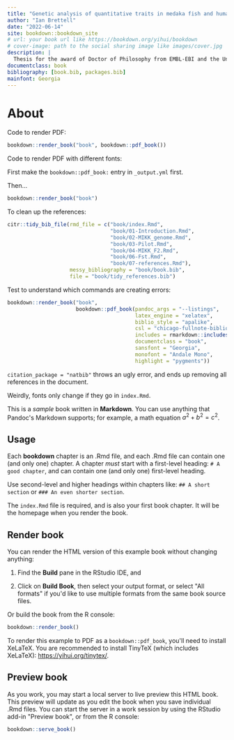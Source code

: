 ```yaml
---
title: "Genetic analysis of quantitative traits in medaka fish and humans"
author: "Ian Brettell"
date: "2022-06-14"
site: bookdown::bookdown_site
# url: your book url like https://bookdown.org/yihui/bookdown
# cover-image: path to the social sharing image like images/cover.jpg
description: |
  Thesis for the award of Doctor of Philosophy from EMBL-EBI and the University of Cambridge.
documentclass: book
bibliography: [book.bib, packages.bib]
mainfont: Georgia
---
```


# About

Code to render PDF:


```r
bookdown::render_book("book", bookdown::pdf_book())
```

Code to render PDF with different fonts:

First make the `bookdown::pdf_book:` entry in `_output.yml` first.

Then...


```r
bookdown::render_book("book")
```

To clean up the references:


```r
citr::tidy_bib_file(rmd_file = c("book/index.Rmd",
                                 "book/01-Introduction.Rmd",
                                 "book/02-MIKK_genome.Rmd",
                                 "book/03-Pilot.Rmd",
                                 "book/04-MIKK_F2.Rmd",
                                 "book/06-Fst.Rmd",
                                 "book/07-references.Rmd"),
                    messy_bibliography = "book/book.bib",
                    file = "book/tidy_references.bib")
```

Test to understand which commands are creating errors:



```r
bookdown::render_book("book",
                      bookdown::pdf_book(pandoc_args = "--listings",
                                         latex_engine = "xelatex",
                                         biblio_style = "apalike",
                                         csl = "chicago-fullnote-bibliography.csl",
                                         includes = rmarkdown::includes(in_header = "preamble.tex"),
                                         documentclass = "book",
                                         sansfont = "Georgia",
                                         monofont = "Andale Mono",
                                         highlight = "pygments"))

```

`citation_package = "natbib"` throws an ugly error, and ends up removing all references in the document.

Weirdly, fonts only change if they go in `index.Rmd`.

This is a *sample* book written in **Markdown**. You can use anything that Pandoc's Markdown supports; for example, a math equation $a^2 + b^2 = c^2$.

## Usage

Each **bookdown** chapter is an .Rmd file, and each .Rmd file can contain one (and only one) chapter. A chapter *must* start with a first-level heading: `# A good chapter`, and can contain one (and only one) first-level heading.

Use second-level and higher headings within chapters like: `## A short section` or `### An even shorter section`.

The `index.Rmd` file is required, and is also your first book chapter. It will be the homepage when you render the book.

## Render book

You can render the HTML version of this example book without changing anything:

1.  Find the **Build** pane in the RStudio IDE, and

2.  Click on **Build Book**, then select your output format, or select "All formats" if you'd like to use multiple formats from the same book source files.

Or build the book from the R console:


```r
bookdown::render_book()
```

To render this example to PDF as a `bookdown::pdf_book`, you'll need to install XeLaTeX. You are recommended to install TinyTeX (which includes XeLaTeX): <https://yihui.org/tinytex/>.

## Preview book

As you work, you may start a local server to live preview this HTML book. This preview will update as you edit the book when you save individual .Rmd files. You can start the server in a work session by using the RStudio add-in "Preview book", or from the R console:


```r
bookdown::serve_book()
```


